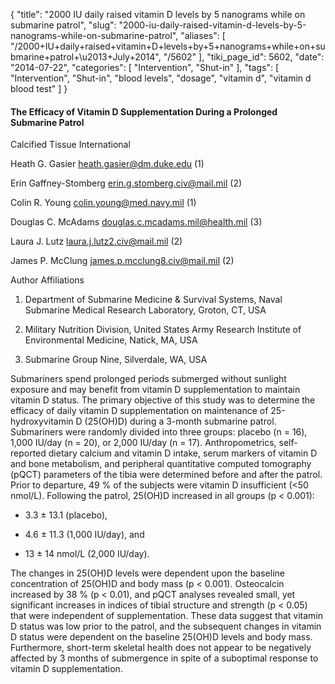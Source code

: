 {
    "title": "2000 IU daily raised vitamin D levels by 5 nanograms while on submarine patrol",
    "slug": "2000-iu-daily-raised-vitamin-d-levels-by-5-nanograms-while-on-submarine-patrol",
    "aliases": [
        "/2000+IU+daily+raised+vitamin+D+levels+by+5+nanograms+while+on+submarine+patrol+\u2013+July+2014",
        "/5602"
    ],
    "tiki_page_id": 5602,
    "date": "2014-07-22",
    "categories": [
        "Intervention",
        "Shut-in"
    ],
    "tags": [
        "Intervention",
        "Shut-in",
        "blood levels",
        "dosage",
        "vitamin d",
        "vitamin d blood test"
    ]
}


#### The Efficacy of Vitamin D Supplementation During a Prolonged Submarine Patrol

Calcified Tissue International

Heath G. Gasier  heath.gasier@dm.duke.edu (1)

Erin Gaffney-Stomberg  erin.g.stomberg.civ@mail.mil (2)

Colin R. Young  colin.young@med.navy.mil (1)

Douglas C. McAdams  douglas.c.mcadams.mil@health.mil (3)

Laura J. Lutz  laura.j.lutz2.civ@mail.mil (2)

James P. McClung  james.p.mcclung8.civ@mail.mil (2)

Author Affiliations

1. Department of Submarine Medicine & Survival Systems, Naval Submarine Medical Research Laboratory, Groton, CT, USA

2. Military Nutrition Division, United States Army Research Institute of Environmental Medicine, Natick, MA, USA

3. Submarine Group Nine, Silverdale, WA, USA

Submariners spend prolonged periods submerged without sunlight exposure and may benefit from vitamin D supplementation to maintain vitamin D status. The primary objective of this study was to determine the efficacy of daily vitamin D supplementation on maintenance of 25-hydroxyvitamin D (25(OH)D) during a 3-month submarine patrol. Submariners were randomly divided into three groups: placebo (n = 16), 1,000 IU/day (n = 20), or 2,000 IU/day (n = 17). Anthropometrics, self-reported dietary calcium and vitamin D intake, serum markers of vitamin D and bone metabolism, and peripheral quantitative computed tomography (pQCT) parameters of the tibia were determined before and after the patrol. Prior to departure, 49 % of the subjects were vitamin D insufficient (<50 nmol/L). Following the patrol, 25(OH)D increased in all groups (p < 0.001): 

* 3.3 ± 13.1 (placebo), 

* 4.6 ± 11.3 (1,000 IU/day), and 

* 13 ± 14 nmol/L (2,000 IU/day). 

The changes in 25(OH)D levels were dependent upon the baseline concentration of 25(OH)D and body mass (p < 0.001). Osteocalcin increased by 38 % (p < 0.01), and pQCT analyses revealed small, yet significant increases in indices of tibial structure and strength (p < 0.05) that were independent of supplementation. These data suggest that vitamin D status was low prior to the patrol, and the subsequent changes in vitamin D status were dependent on the baseline 25(OH)D levels and body mass. Furthermore, short-term skeletal health does not appear to be negatively affected by 3 months of submergence in spite of a suboptimal response to vitamin D supplementation.